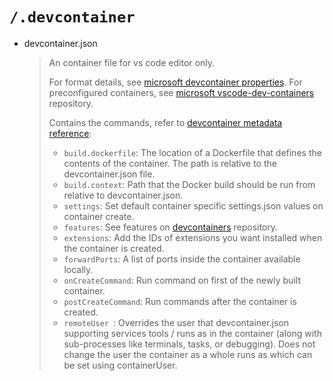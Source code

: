 # `/.devcontainer`

- devcontainer.json
  > An container file for vs code editor only.
  >
  > For format details, see [microsoft devcontainer properties](https://aka.ms/devcontainer.json).
  > For preconfigured containers, see [microsoft vscode-dev-containers](https://github.com/microsoft/vscode-dev-containers/tree/v0.202.5/containers/ubuntu) repository.
  >
  > Contains the commands, refer to [devcontainer metadata reference](https://containers.dev/implementors/json_reference/):
  >
  > - `build.dockerfile`: The location of a Dockerfile that defines the contents of the container. The path is relative to the devcontainer.json file.
  > - `build.context`: Path that the Docker build should be run from relative to devcontainer.json.
  > - `settings`: Set default container specific settings.json values on container create.
  > - `features`: See features on [devcontainers](https://github.com/devcontainers/features/tree/main/src) repository.
  > - `extensions`: Add the IDs of extensions you want installed when the container is created.
  > - `forwardPorts`: A list of ports inside the container available locally.
  > - `onCreateCommand`: Run command on first of the newly built container.
  > - `postCreateCommand`: Run commands after the container is created.
  > - `remoteUser `: Overrides the user that devcontainer.json supporting services tools / runs as in the container (along with sub-processes like terminals, tasks, or debugging). Does not change the user the container as a whole runs as which can be set using containerUser. 
